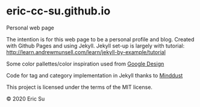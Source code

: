 # eric-cc-su.github.io
Personal web page

The intention is for this web page to be a personal profile and blog. Created with Github Pages and using Jekyll.
Jekyll set-up is largely with tutorial: http://learn.andrewmunsell.com/learn/jekyll-by-example/tutorial

Some color pallettes/color inspiration used from [Google Design](https://www.google.com/design/spec/style/color.html#color-color-palette)

Code for tag and category implementation in Jekyll thanks to 
[Minddust](http://www.minddust.com/post/tags-and-categories-on-github-pages/)

This project is licensed under the terms of the MIT license. 

&copy; 2020 Eric Su